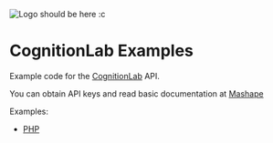 ![Logo should be here :c](https://cognitionlab.gq/cognitionlab-350.png "CognitionLab")

# CognitionLab Examples

Example code for the [CognitionLab](https://cognitionlab.gq/) API.

You can obtain API keys and read basic documentation at [Mashape](https://market.mashape.com/erinsteph/cognitionlab)

Examples:
* [PHP](https://github.com/ErinSteph/CognitionLab-examples/blob/master/php-example.php)